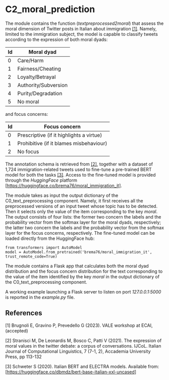 # C2_moral_prediction 
The module contains the function (*textpreprocessed2moral*) that assess the moral dimension of Twitter posts in Italian about immigration [[1]](#1). Namely, limited to the immigration subject, the model is capable to classify tweets according to the expression of both moral dyads:

| Id | Moral dyad           |
|----|----------------------|
| 0  | Care/Harm            |
| 1  | Fairness/Cheating    |
| 2  | Loyalty/Betrayal     |
| 3  | Authority/Subversion |
| 4  | Purity/Degradation   |
| 5  | No moral             |

and focus concerns:

| Id | Focus concern                            |
|----|------------------------------------------|
| 0  | Prescriptive (if it highlights a virtue) |
| 1  | Prohibitive  (if it blames misbehaviour) |
| 2  | No focus                                 |

The annotation schema is retrieved from [[2]](#2), together with a dataset of 1,724 immigration-related tweets used to fine-tune a pre-trained BERT model for both the tasks [[3]](#3).
Access to the fine-tuned model is provided through the *HuggingFace* platform [https://huggingface.co/brema76/moral_immigration_it].

The module takes as input the output dictionary of the C0_text_preprocessing component. Namely, it first receives all the preprocessed versions of an input tweet whose topic has to be detected. Then it selects only the value of the item corresponding to the key *moral*. The output consists of four lists: the former two concern the labels and the probability vector from the softmax layer for the moral dyads, respectively; the latter two concern the labels and the probability vector from the softmax layer for the focus concerns, respectively.
The fine-tuned model can be loaded directly from the HuggingFace hub: 

    from transformers import AutoModel
    model = AutoModel.from_pretrained('brema76/moral_immigration_it', trust_remote_code=True)

The module contains a Flask app that calculates both the moral dyad distribution and the focus concern distribution for the text corresponding to the value of the item identified by the key *moral* in the output dictionary of the C0_text_preprocessing component.

A working example launching a Flask server to listen on port *127.0.0.1:5000* is reported in the *example.py* file.

## References
<a id="1">[1]</a> 
Brugnoli E, Gravino P, Prevedello G (2023). 
VALE workshop at ECAI, (accepted)

<a id="2">[2]</a> 
Stranisci M, De Leonardis M, Bosco C, Patti V (2021). 
The expression of moral values in the twitter debate: a corpus of conversations. 
IJCoL. Italian Journal of Computational Linguistics, 7 (7-1, 2), Accademia University Press, pp 113-132

<a id="3">[3]</a> 
Schweter S (2020).
Italian BERT and ELECTRA models.
Available from: [https://huggingface.co/dbmdz/bert-base-italian-xxl-uncased]
